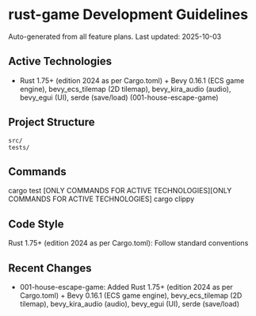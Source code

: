 # rust-game Development Guidelines

Auto-generated from all feature plans. Last updated: 2025-10-03

## Active Technologies
- Rust 1.75+ (edition 2024 as per Cargo.toml) + Bevy 0.16.1 (ECS game engine), bevy_ecs_tilemap (2D tilemap), bevy_kira_audio (audio), bevy_egui (UI), serde (save/load) (001-house-escape-game)

## Project Structure
```
src/
tests/
```

## Commands
cargo test [ONLY COMMANDS FOR ACTIVE TECHNOLOGIES][ONLY COMMANDS FOR ACTIVE TECHNOLOGIES] cargo clippy

## Code Style
Rust 1.75+ (edition 2024 as per Cargo.toml): Follow standard conventions

## Recent Changes
- 001-house-escape-game: Added Rust 1.75+ (edition 2024 as per Cargo.toml) + Bevy 0.16.1 (ECS game engine), bevy_ecs_tilemap (2D tilemap), bevy_kira_audio (audio), bevy_egui (UI), serde (save/load)

<!-- MANUAL ADDITIONS START -->
<!-- MANUAL ADDITIONS END -->